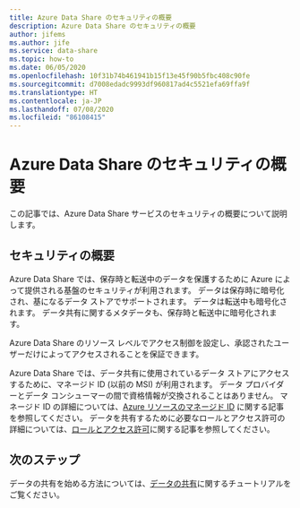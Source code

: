 ```yaml
---
title: Azure Data Share のセキュリティの概要
description: Azure Data Share のセキュリティの概要
author: jifems
ms.author: jife
ms.service: data-share
ms.topic: how-to
ms.date: 06/05/2020
ms.openlocfilehash: 10f31b74b461941b15f13e45f90b5fbc408c90fe
ms.sourcegitcommit: d7008edadc9993df960817ad4c5521efa69ffa9f
ms.translationtype: HT
ms.contentlocale: ja-JP
ms.lasthandoff: 07/08/2020
ms.locfileid: "86108415"
---
```

# <a name="security-overview-for-azure-data-share"></a>Azure Data Share のセキュリティの概要

この記事では、Azure Data Share サービスのセキュリティの概要について説明します。

## <a name="security-overview"></a>セキュリティの概要

Azure Data Share では、保存時と転送中のデータを保護するために Azure によって提供される基盤のセキュリティが利用されます。 データは保存時に暗号化され、基になるデータ ストアでサポートされます。 データは転送中も暗号化されます。 データ共有に関するメタデータも、保存時と転送中に暗号化されます。 

Azure Data Share のリソース レベルでアクセス制御を設定し、承認されたユーザーだけによってアクセスされることを保証できます。 

Azure Data Share では、データ共有に使用されているデータ ストアにアクセスするために、マネージド ID (以前の MSI) が利用されます。 データ プロバイダーとデータ コンシューマーの間で資格情報が交換されることはありません。 マネージド ID の詳細については、[Azure リソースのマネージド ID](https://docs.microsoft.com/azure/active-directory/managed-identities-azure-resources/services-support-managed-identities) に関する記事を参照してください。 データを共有するために必要なロールとアクセス許可の詳細については、[ロールとアクセス許可](concepts-roles-permissions.md)に関する記事を参照してください。

## <a name="next-steps"></a>次のステップ

データの共有を始める方法については、[データの共有](share-your-data.md)に関するチュートリアルをご覧ください。




